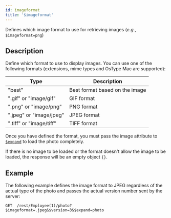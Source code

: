 ```yaml
---
id: imageformat
title: '$imageformat'
---
```


Defines which image format to use for retrieving images (*e.g.*, `$imageformat=png`)

## Description

Define which format to use to display images. You can use one of the following formats (extensions, mime types and OsType Mac are supported):

| Type                    | Description                    |
| ----------------------- | ------------------------------ |
| "best"                  | Best format based on the image |
| ".gif" or "image/gif"   | GIF format                     |
| ".png" or "image/png"   | PNG format                     |
| ".jpeg" or "image/jpeg" | JPEG format                    |
| ".tiff" or "image/tiff" | TIFF format                    |

Once you have defined the format, you must pass the image attribute to [`$expand`]($expand.md) to load the photo completely.

If there is no image to be loaded or the format doesn't allow the image to be loaded, the response will be an empty object `{}`.

## Example

The following example defines the image format to JPEG regardless of the actual type of the photo and passes the actual version number sent by the server:

`GET  /rest/Employee(1)/photo?$imageformat=.jpeg&$version=3&$expand=photo`

